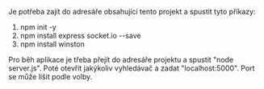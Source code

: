 Je potřeba zajít do adresáře obsahující tento projekt a spustit tyto příkazy:
1. npm init -y
2. npm install express socket.io --save
3. npm install winston

Pro běh aplikace je třeba přejít do adresáře projektu a spustit "node server.js".
Poté otevřít jakýkoliv vyhledávač a zadat "localhost:5000".
Port se může lišit podle volby.
